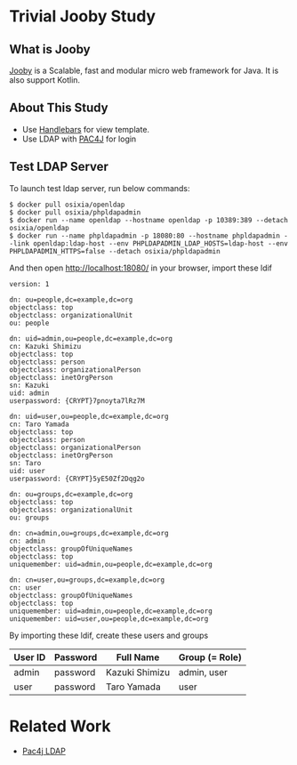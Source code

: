 Trivial Jooby Study
====

## What is Jooby

[Jooby](https://jooby.org/) is a Scalable, fast and modular micro web framework for Java. It is also support Kotlin.

## About This Study

- Use [Handlebars](http://jknack.github.io/handlebars.java/) for view template.
- Use LDAP with [PAC4J](https://www.pac4j.org/index.html) for login

## Test LDAP Server

To launch test ldap server, run below commands:

~~~
$ docker pull osixia/openldap
$ docker pull osixia/phpldapadmin                                                                 
$ docker run --name openldap --hostname openldap -p 10389:389 --detach osixia/openldap
$ docker run --name phpldapadmin -p 18080:80 --hostname phpldapadmin --link openldap:ldap-host --env PHPLDAPADMIN_LDAP_HOSTS=ldap-host --env PHPLDAPADMIN_HTTPS=false --detach osixia/phpldapadmin
~~~

And then open <http://localhost:18080/> in your browser, import these ldif

~~~
version: 1

dn: ou=people,dc=example,dc=org
objectclass: top
objectclass: organizationalUnit
ou: people

dn: uid=admin,ou=people,dc=example,dc=org
cn: Kazuki Shimizu
objectclass: top
objectclass: person
objectclass: organizationalPerson
objectclass: inetOrgPerson
sn: Kazuki
uid: admin
userpassword: {CRYPT}7pnoyta7lRz7M

dn: uid=user,ou=people,dc=example,dc=org
cn: Taro Yamada
objectclass: top
objectclass: person
objectclass: organizationalPerson
objectclass: inetOrgPerson
sn: Taro
uid: user
userpassword: {CRYPT}5yE50Zf2Dqg2o

dn: ou=groups,dc=example,dc=org
objectclass: top
objectclass: organizationalUnit
ou: groups

dn: cn=admin,ou=groups,dc=example,dc=org
cn: admin
objectclass: groupOfUniqueNames
objectclass: top
uniquemember: uid=admin,ou=people,dc=example,dc=org

dn: cn=user,ou=groups,dc=example,dc=org
cn: user
objectclass: groupOfUniqueNames
objectclass: top
uniquemember: uid=admin,ou=people,dc=example,dc=org
uniquemember: uid=user,ou=people,dc=example,dc=org
~~~

By importing these ldif, create these users and groups

| User ID | Password | Full Name | Group (= Role)   |
|---------|----------|----------------|-------------|
| admin   | password | Kazuki Shimizu | admin, user |
| user    | password | Taro Yamada    | user        |

# Related Work

- [Pac4j LDAP](https://www.pac4j.org/docs/authenticators/ldap.html)
